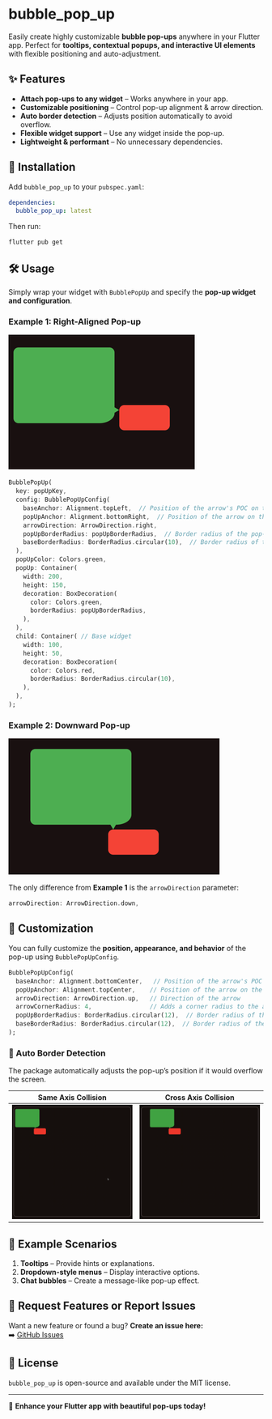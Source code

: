 # bubble_pop_up

Easily create highly customizable **bubble pop-ups** anywhere in your Flutter app. Perfect for **tooltips, contextual popups, and interactive UI elements** with flexible positioning and auto-adjustment.

## ✨ Features

- **Attach pop-ups to any widget** – Works anywhere in your app.
- **Customizable positioning** – Control pop-up alignment & arrow direction.
- **Auto border detection** – Adjusts position automatically to avoid overflow.
- **Flexible widget support** – Use any widget inside the pop-up.
- **Lightweight & performant** – No unnecessary dependencies.

## 🚀 Installation

Add `bubble_pop_up` to your `pubspec.yaml`:

```yaml
dependencies:
  bubble_pop_up: latest
```

Then run:

```sh
flutter pub get
```

## 🛠️ Usage

Simply wrap your widget with `BubblePopUp` and specify the **pop-up widget and configuration**.

### Example 1: Right-Aligned Pop-up

![Example 1](documentation/top_left-bottom_right_right.png)

```dart
BubblePopUp(
  key: popUpKey,
  config: BubblePopUpConfig(
    baseAnchor: Alignment.topLeft,  // Position of the arrow's POC on the base widget
    popUpAnchor: Alignment.bottomRight,  // Position of the arrow on the pop-up widget
    arrowDirection: ArrowDirection.right,
    popUpBorderRadius: popUpBorderRadius,  // Border radius of the pop-up
    baseBorderRadius: BorderRadius.circular(10),  // Border radius of the base widget
  ),
  popUpColor: Colors.green,
  popUp: Container(
    width: 200,
    height: 150,
    decoration: BoxDecoration(
      color: Colors.green,
      borderRadius: popUpBorderRadius,
    ),
  ),
  child: Container( // Base widget
    width: 100,
    height: 50,
    decoration: BoxDecoration(
      color: Colors.red,
      borderRadius: BorderRadius.circular(10),
    ),
  ),
);
```

### Example 2: Downward Pop-up

![Example 2](documentation/top_left-bottom_right-down.png)

The only difference from **Example 1** is the `arrowDirection` parameter:

```dart
arrowDirection: ArrowDirection.down,
```

## 🎨 Customization

You can fully customize the **position, appearance, and behavior** of the pop-up using `BubblePopUpConfig`.

```dart
BubblePopUpConfig(
  baseAnchor: Alignment.bottomCenter,   // Position of the arrow's POC on the base widget
  popUpAnchor: Alignment.topCenter,    // Position of the arrow on the pop-up widget
  arrowDirection: ArrowDirection.up,   // Direction of the arrow
  arrowCornerRadius: 4,                // Adds a corner radius to the arrow
  popUpBorderRadius: BorderRadius.circular(12),  // Border radius of the pop-up
  baseBorderRadius: BorderRadius.circular(12),  // Border radius of the base widget
);
```

### 🔄 Auto Border Detection
The package automatically adjusts the pop-up’s position if it would overflow the screen.

| Same Axis Collision | Cross Axis Collision |
|---------------------|----------------------|
| ![same-axis](documentation/same-axis-collision.gif) | ![cross-axis](documentation/cross-axis-collision.gif) |

## 📌 Example Scenarios

1. **Tooltips** – Provide hints or explanations.
2. **Dropdown-style menus** – Display interactive options.
3. **Chat bubbles** – Create a message-like pop-up effect.

## 📢 Request Features or Report Issues

Want a new feature or found a bug? **Create an issue here:**  
➡️ [GitHub Issues](https://github.com/vishnuagbly/bubble_pop_up/issues)

## 📝 License

`bubble_pop_up` is open-source and available under the MIT license.

---

🚀 **Enhance your Flutter app with beautiful pop-ups today!**

